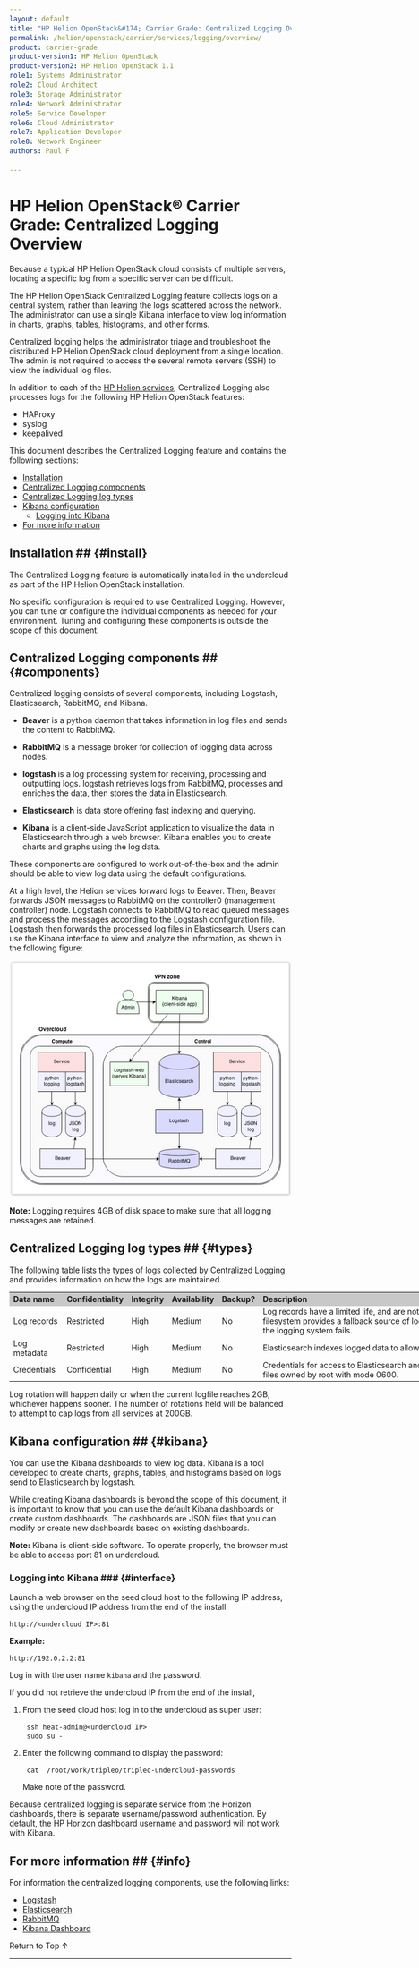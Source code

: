 ```yaml
---
layout: default
title: "HP Helion OpenStack&#174; Carrier Grade: Centralized Logging Overview"
permalink: /helion/openstack/carrier/services/logging/overview/
product: carrier-grade
product-version1: HP Helion OpenStack
product-version2: HP Helion OpenStack 1.1
role1: Systems Administrator 
role2: Cloud Architect 
role3: Storage Administrator 
role4: Network Administrator 
role5: Service Developer 
role6: Cloud Administrator 
role7: Application Developer 
role8: Network Engineer 
authors: Paul F

---
```

<!--UNDER REVISION-->

<script>

function PageRefresh {
onLoad="window.refresh"
}

PageRefresh();

</script>


# HP Helion OpenStack&#174; Carrier Grade: Centralized Logging Overview

Because a typical HP Helion OpenStack cloud consists of multiple servers, locating a specific log from a specific server can be difficult.

The HP Helion OpenStack Centralized Logging feature collects logs on a central system, rather than leaving the logs scattered across the network. The administrator can use a single Kibana interface to view log information in charts, graphs, tables, histograms, and other forms.

Centralized logging helps the administrator triage and troubleshoot the distributed HP Helion OpenStack cloud deployment from a single location. The admin is not required to access the several remote servers (SSH) to view the individual log files.

In addition to each of the [HP Helion services](/helion/openstack/carrier/services/overview/), Centralized Logging also processes logs for the following HP Helion OpenStack features:

- HAProxy
- syslog
- keepalived 

This document describes the Centralized Logging feature and contains the following sections:

* [Installation](#install)
* [Centralized Logging components](#components)
* [Centralized Logging log types](#types)
* [Kibana configuration](#kibana)
	* [Logging into Kibana](#interface)
* [For more information](#info)

## Installation ## {#install}

The Centralized Logging feature is automatically installed in the undercloud as part of the HP Helion OpenStack installation. 

No specific configuration is required to use Centralized Logging. However, you can tune or configure the individual components as needed for your environment. Tuning and configuring these components is outside the scope of this document. 

## Centralized Logging components ## {#components}

Centralized logging consists of several components, including Logstash, Elasticsearch, RabbitMQ, and Kibana. 

* **Beaver** is a python daemon that takes information in log files and sends the content to RabbitMQ.

* **RabbitMQ** is a message broker for collection of logging data across nodes. 

* **logstash** is a log processing system for receiving, processing and outputting logs. logstash retrieves logs from RabbitMQ, processes and enriches the data, then stores the data in Elasticsearch.  

* **Elasticsearch** is data store offering fast indexing and querying.  

* **Kibana** is a client-side JavaScript application to visualize the data in Elasticsearch through a web browser. Kibana enables you to create charts and graphs using the log data. 

These components are configured to work out-of-the-box and the admin should be able to view log data using the default configurations.

At a high level, the Helion services forward logs to Beaver. Then, Beaver forwards JSON messages to RabbitMQ on the controller0 (management controller) node. Logstash connects to RabbitMQ to read queued messages and process the messages according to the Logstash configuration file. Logstash then forwards the processed log files in Elasticsearch. Users can use the Kibana interface to view and analyze the information, as shown in the following figure:

<img src="media/centrallogging75.png">


**Note:** Logging requires 4GB of disk space to make sure that all logging messages are retained. 


## Centralized Logging log types ## {#types}

The following table lists the types of logs collected by Centralized Logging and provides information on how the logs are maintained.

<table style="text-align: left; vertical-align: top; width:1000px;">
<tr style="background-color: #C8C8C8;">
<th>Data name</th><th>Confidentiality</th><th>Integrity</th><th>
Availability</th><th>Backup?</th><th>Description</th></tr>
<tr>
<td>Log records</td><td>Restricted</td><td>High</td><td>Medium</td><td>No</td><td>Log records have a limited life, and are not archived. The log file on the local filesystem provides a fallback source of logging data (up to 20GB or 45 days) if the logging system fails.</td></tr>
<tr>
<td>Log metadata</td><td>Restricted</td><td>High</td><td>Medium</td><td>No</td><td>Elasticsearch indexes logged data to allow flexible searching.</td></tr>
<tr>
<td>Credentials</td><td>Confidential</td><td>High</td><td>Medium</td><td>No</td><td>Credentials for access to Elasticsearch and RabbitMQ are stored in configuration files owned by root with mode 0600.</td></tr>
</table>

Log rotation will happen daily or when the current logfile reaches 2GB, whichever happens sooner. The number of rotations held will be balanced to attempt to cap logs from all services at 200GB. 



## Kibana configuration ## {#kibana}

You can use the Kibana dashboards to view log data. Kibana is a tool developed to create charts, graphs, tables, and histograms based on logs send to Elasticsearch by logstash. 

While creating Kibana dashboards is beyond the scope of this document, it is important to know that you can use the default Kibana dashboards or create custom dashboards. The dashboards are JSON files that you can modify or create new dashboards based on existing dashboards.

**Note:** Kibana is client-side software. To operate properly, the browser must be able to access port 81 on undercloud. 

### Logging into Kibana ### {#interface}

Launch a web browser on the seed cloud host to the following IP address, using the undercloud IP address from the end of the install:

	http://<undercloud IP>:81 

**Example:**

	http://192.0.2.2:81

Log in with the user name `kibana` and the password.

If you did not retrieve the undercloud IP from the end of the install, 

1. From the seed cloud host log in to the undercloud as super user:

		ssh heat-admin@<undercloud IP> 
		sudo su - 

2. Enter the following command to display the password:

		cat  /root/work/tripleo/tripleo-undercloud-passwords

	Make note of the password.

Because centralized logging is separate service from the Horizon dashboards, there is separate username/password authentication. By default, the HP Horizon dashboard username and password will not work with Kibana.

## For more information ## {#info}

For information the centralized logging components, use the following links: 

* [Logstash](http://logstash.net/) 
* [Elasticsearch](http://www.elasticsearch.org/)
* [RabbitMQ](http://www.rabbitmq.com/)
* [Kibana Dashboard](http://www.elasticsearch.org/guide/en/kibana/current/_dashboard_schema.html)

 <a href="#top" style="padding:14px 0px 14px 0px; text-decoration: none;"> Return to Top &#8593; </a>

----


